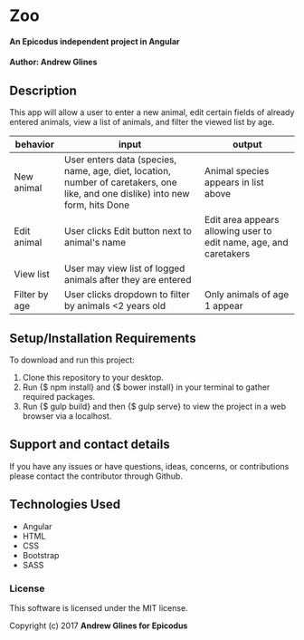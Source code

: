 # Zoo

#### An Epicodus independent project in Angular

#### Author: Andrew Glines

## Description

This app will allow a user to enter a new animal, edit certain fields of already entered animals, view a list of animals, and filter the viewed list by age.

| behavior | input | output |
|---|---|---|
| New animal | User enters data (species, name, age, diet, location, number of caretakers, one like, and one dislike) into new form, hits Done | Animal species appears in list above |
| Edit animal | User clicks Edit button next to animal's name | Edit area appears allowing user to edit name, age, and caretakers |
| View list | User may view list of logged animals after they are entered |
| Filter by age | User clicks dropdown to filter by animals <2 years old | Only animals of age 1 appear |

## Setup/Installation Requirements

To download and run this project:
1. Clone this repository to your desktop.
2. Run {$ npm install} and {$ bower install} in your terminal to gather required packages.
3. Run {$ gulp build} and then {$ gulp serve} to view the project in a web browser via a localhost.

## Support and contact details

If you have any issues or have questions, ideas, concerns, or contributions please contact the contributor through Github.

## Technologies Used

* Angular
* HTML
* CSS
* Bootstrap
* SASS

### License
This software is licensed under the MIT license.

Copyright (c) 2017 **Andrew Glines for Epicodus**
